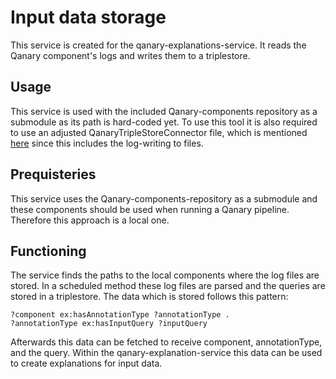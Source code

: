 # Input data storage

This service is created for the qanary-explanations-service. It reads the Qanary component's logs and writes them to a triplestore. 

## Usage
This service is used with the included Qanary-components repository as a submodule as its path is hard-coded yet. 
To use this tool it is also required to use an adjusted QanaryTripleStoreConnector file, which is mentioned [here](https://github.com/dschiese/Qanary/commit/0bfbad4f5b0466a2a674a918f51f8439d0179de1) since this includes the log-writing to files.


## Prequisteries
This service uses the Qanary-components-repository as a submodule and these components should be used when running a Qanary pipeline. Therefore this approach is a local one. 

## Functioning
The service finds the paths to the local components where the log files are stored. In a scheduled method these log files are parsed and the queries are stored in a triplestore. The data which is stored follows this pattern:

```sparql
?component ex:hasAnnotationType ?annotationType .
?annotationType ex:hasInputQuery ?inputQuery
```

Afterwards this data can be fetched to receive component, annotationType, and the query. Within the qanary-explanation-service this data can be used to create explanations for input data.
